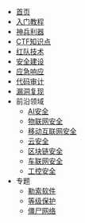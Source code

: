 <!-- _navbar.md -->

* [首页](/)
* [入门教程](/getting-started/)
* [神兵利器](/tools/)
* [CTF知识点](/ctf/) 
* [红队技术](/redteam/)
* [安全建设]()
* [应急响应](/)
* [代码审计](/code-audit/)
* [漏洞复现](/vulnerabilities/)
* 前沿领域
  * [AI安全]()
  * [物联网安全]()
  * [移动互联网安全]()
  * [云安全]()
  * [区块链安全]()
  * [车联网安全]()
  * [工控安全]()    
* 专题
  * [勒索软件](/ransomware/)
  * [等级保护]()
  * [僵尸网络](/subjects/botnet/)

